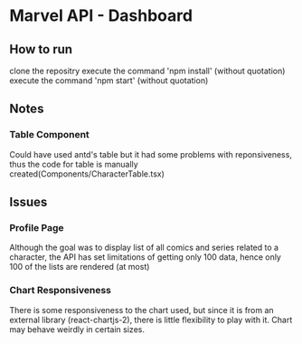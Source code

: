 # Marvel API - Dashboard

## How to run

clone the repositry
execute the command 'npm install' (without quotation)
execute the command 'npm start' (without quotation)

## Notes

### Table Component

Could have used antd's table but it had some problems with reponsiveness, thus the code for table is manually created(Components/CharacterTable.tsx)

## Issues

### Profile Page

Although the goal was to display list of all comics and series
related to a character, the API has set limitations of getting
only 100 data, hence only 100 of the lists are rendered (at most)

### Chart Responsiveness

There is some responsiveness to the chart used, but since it is
from an external library (react-chartjs-2), there is little flexibility to play with it.
Chart may behave weirdly in certain sizes.
